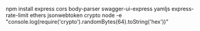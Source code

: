 npm install express cors body-parser swagger-ui-express yamljs express-rate-limit ethers jsonwebtoken crypto
node -e "console.log(require('crypto').randomBytes(64).toString('hex'))"
